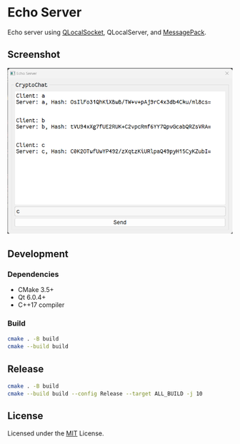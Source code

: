 # Echo Server

Echo server using [QLocalSocket](https://doc.qt.io/qt-5/qlocalsocket.html), QLocalServer, and [MessagePack](https://msgpack.org/index.html).

## Screenshot

![echo-server png](assets/echo-chat.png)

## Development

### Dependencies

- CMake 3.5+
- Qt 6.0.4+
- C++17 compiler

### Build

```bash
cmake . -B build
cmake --build build
```

## Release

```bash
cmake . -B build
cmake --build build --config Release --target ALL_BUILD -j 10
```

## License

Licensed under the [MIT](LICENSE) License.
